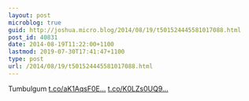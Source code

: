 ```yaml
---
layout: post
microblog: true
guid: http://joshua.micro.blog/2014/08/19/t501524445581017088.html
post_id: 40831
date: 2014-08-19T11:22:00+1100
lastmod: 2019-07-30T17:41:47+1100
type: post
url: /2014/08/19/t501524445581017088.html
---
```

Tumbulgum [t.co/aK1AqsF0E...](http://t.co/aK1AqsF0Ej) [t.co/K0LZs0UQ9...](http://t.co/K0LZs0UQ9V)
